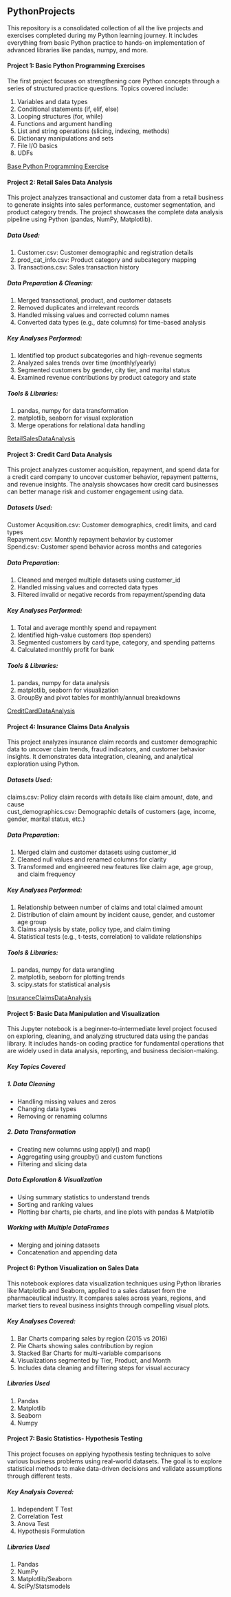 ## PythonProjects
This repository is a consolidated collection of all the live projects and exercises completed during my Python learning journey. 
It includes everything from basic Python practice to hands-on implementation of advanced libraries like pandas, numpy, and more.
#### Project 1: Basic Python Programming Exercises
The first project focuses on strengthening core Python concepts through a series of structured practice questions. Topics covered include:
1. Variables and data types
2. Conditional statements (if, elif, else)
3. Looping structures (for, while)
4. Functions and argument handling
5. List and string operations (slicing, indexing, methods)
6. Dictionary manipulations and sets
7. File I/O basics
8. UDFs

[Base Python Programming Exercise](https://github.com/anushree22vrm/PythonProjects/blob/master/Base%20Python%20Programming%20Exercise.ipynb)

#### Project 2: Retail Sales Data Analysis
This project analyzes transactional and customer data from a retail business to generate insights into sales performance, customer segmentation, and product category trends. The project showcases the complete data analysis pipeline using Python (pandas, NumPy, Matplotlib).
##### Data Used:
1. Customer.csv: Customer demographic and registration details<br>
2. prod_cat_info.csv: Product category and subcategory mapping<br>
3. Transactions.csv: Sales transaction history<br>
##### Data Preparation & Cleaning:
1. Merged transactional, product, and customer datasets
2. Removed duplicates and irrelevant records
3. Handled missing values and corrected column names
4. Converted data types (e.g., date columns) for time-based analysis
##### Key Analyses Performed:
1. Identified top product subcategories and high-revenue segments
2. Analyzed sales trends over time (monthly/yearly)
3. Segmented customers by gender, city tier, and marital status
4. Examined revenue contributions by product category and state
##### Tools & Libraries:
1. pandas, numpy for data transformation
2. matplotlib, seaborn for visual exploration
3. Merge operations for relational data handling

[RetailSalesDataAnalysis](https://github.com/anushree22vrm/PythonProjects/blob/master/Retail_Project.ipynb)

#### Project 3: Credit Card Data Analysis
This project analyzes customer acquisition, repayment, and spend data for a credit card company to uncover customer behavior, repayment patterns, and revenue insights. The analysis showcases how credit card businesses can better manage risk and customer engagement using data.

##### Datasets Used:
Customer Acqusition.csv: Customer demographics, credit limits, and card types<br>
Repayment.csv: Monthly repayment behavior by customer<br>
Spend.csv: Customer spend behavior across months and categories<br>
##### Data Preparation:
1. Cleaned and merged multiple datasets using customer_id
2. Handled missing values and corrected data types
3. Filtered invalid or negative records from repayment/spending data
##### Key Analyses Performed:
1. Total and average monthly spend and repayment
2. Identified high-value customers (top spenders)
3. Segmented customers by card type, category, and spending patterns
4. Calculated monthly profit for bank
##### Tools & Libraries:
1. pandas, numpy for data analysis
2. matplotlib, seaborn for visualization
3. GroupBy and pivot tables for monthly/annual breakdowns

[CreditCardDataAnalysis](https://github.com/anushree22vrm/PythonProjects/blob/master/Credit_CardProject.ipynb)

#### Project 4: Insurance Claims Data Analysis
This project analyzes insurance claim records and customer demographic data to uncover claim trends, fraud indicators, and customer behavior insights. It demonstrates data integration, cleaning, and analytical exploration using Python.

##### Datasets Used:
claims.csv: Policy claim records with details like claim amount, date, and cause<br>
cust_demographics.csv: Demographic details of customers (age, income, gender, marital status, etc.)<br>
##### Data Preparation:
1. Merged claim and customer datasets using customer_id
2. Cleaned null values and renamed columns for clarity
3. Transformed and engineered new features like claim age, age group, and claim frequency
##### Key Analyses Performed:
1. Relationship between number of claims and total claimed amount
2. Distribution of claim amount by incident cause, gender, and customer age group
3. Claims analysis by state, policy type, and claim timing
4. Statistical tests (e.g., t-tests, correlation) to validate relationships
##### Tools & Libraries:
1. pandas, numpy for data wrangling
2. matplotlib, seaborn for plotting trends
3. scipy.stats for statistical analysis

[InsuranceClaimsDataAnalysis](https://github.com/anushree22vrm/PythonProjects/blob/master/Insurance_ClaimsProject.ipynb)

#### Project 5: Basic Data Manipulation and Visualization
This Jupyter notebook is a beginner-to-intermediate level project focused on exploring, cleaning, and analyzing structured data using the pandas library. It includes hands-on coding practice for fundamental operations that are widely used in data analysis, reporting, and business decision-making.

##### Key Topics Covered

##### 1. Data Cleaning
* Handling missing values and zeros<br>
* Changing data types<br>
* Removing or renaming columns<br>

##### 2. Data Transformation
* Creating new columns using apply() and map()
* Aggregating using groupby() and custom functions
* Filtering and slicing data

##### Data Exploration & Visualization
* Using summary statistics to understand trends
* Sorting and ranking values
* Plotting bar charts, pie charts, and line plots with pandas & Matplotlib

##### Working with Multiple DataFrames
* Merging and joining datasets
* Concatenation and appending data

#### Project 6: Python Visualization on Sales Data
This notebook explores data visualization techniques using Python libraries like Matplotlib and Seaborn, applied to a sales dataset from the pharmaceutical industry. It compares sales across years, regions, and market tiers to reveal business insights through compelling visual plots.

##### Key Analyses Covered:<br>
1. Bar Charts comparing sales by region (2015 vs 2016)<br>
2. Pie Charts showing sales contribution by region<br>
3. Stacked Bar Charts for multi-variable comparisons<br>
4. Visualizations segmented by Tier, Product, and Month<br>
5. Includes data cleaning and filtering steps for visual accuracy<br>

##### Libraries Used
1. Pandas
2. Matplotlib
3. Seaborn
4. Numpy

#### Project 7: Basic Statistics- Hypothesis Testing
This project focuses on applying hypothesis testing techniques to solve various business problems using real-world datasets. The goal is to explore statistical methods to make data-driven decisions and validate assumptions through different tests.

##### Key Analysis Covered:<br>
1. Independent T Test
2. Correlation Test
3. Anova Test
4. Hypothesis Formulation

##### Libraries Used
1. Pandas 
2. NumPy 
3. Matplotlib/Seaborn 
4. SciPy/Statsmodels 
